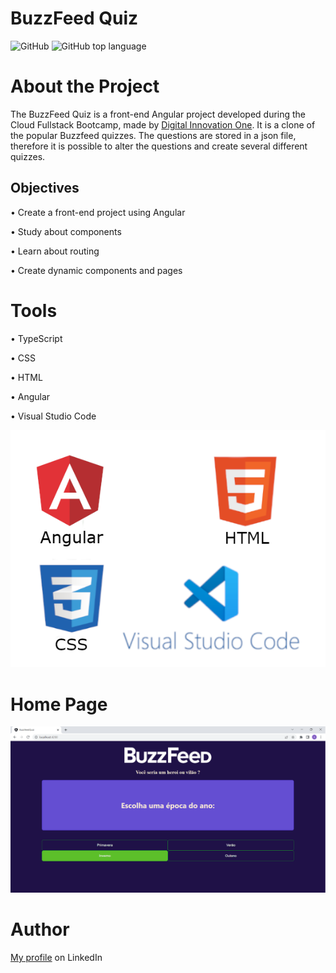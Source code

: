 # BuzzFeed Quiz
![GitHub](https://img.shields.io/github/license/GabrielFerreiraDoPrado/Buzzfeed-Quiz) ![GitHub top language](https://img.shields.io/github/languages/top/GabrielFerreiraDoPrado/Buzzfeed-Quiz)

# About the Project

The BuzzFeed Quiz is a front-end Angular project developed during the Cloud Fullstack Bootcamp, made by [Digital Innovation One](https://www.dio.me/). It is a clone of the popular Buzzfeed quizzes. The questions are stored in a json file, therefore it is possible to  alter the questions and create several different quizzes.

## Objectives
 
• Create a front-end project using Angular

• Study about components

• Learn about routing

• Create dynamic components and pages


# Tools

• TypeScript

• CSS

• HTML

• Angular

• Visual Studio Code


<span>![Tools](https://github.com/GabrielFerreiraDoPrado/assets/blob/main/Buzzfeed-Quiz/tools.png)</span>

# Home Page

![Home](https://github.com/GabrielFerreiraDoPrado/assets/blob/main//Buzzfeed-Quiz/home.png)

# Author

[My profile](https://www.linkedin.com/in/gabriel-ferreira-do-prado/) on LinkedIn
